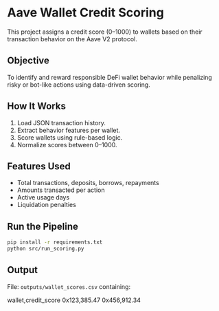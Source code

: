 
# Aave Wallet Credit Scoring

This project assigns a credit score (0–1000) to wallets based on their transaction behavior on the Aave V2 protocol.

## Objective

To identify and reward responsible DeFi wallet behavior while penalizing risky or bot-like actions using data-driven scoring.

## How It Works

1. Load JSON transaction history.
2. Extract behavior features per wallet.
3. Score wallets using rule-based logic.
4. Normalize scores between 0–1000.

## Features Used

- Total transactions, deposits, borrows, repayments
- Amounts transacted per action
- Active usage days
- Liquidation penalties

## Run the Pipeline

```bash
pip install -r requirements.txt
python src/run_scoring.py
```

## Output

File: `outputs/wallet_scores.csv` containing:

wallet,credit_score
0x123,385.47
0x456,912.34
